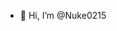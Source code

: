 - 👋 Hi, I’m @Nuke0215


<!---
Nuke0215/Nuke0215 is a ✨ special ✨ repository because its `README.md` (this file) appears on your GitHub profile.
You can click the Preview link to take a look at your changes.
--->
